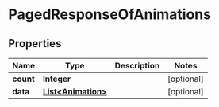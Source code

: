 

# PagedResponseOfAnimations


## Properties

| Name | Type | Description | Notes |
|------------ | ------------- | ------------- | -------------|
|**count** | **Integer** |  |  [optional] |
|**data** | [**List&lt;Animation&gt;**](Animation.md) |  |  [optional] |



